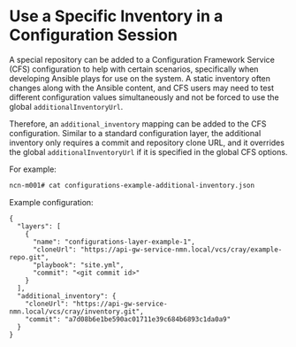 # Use a Specific Inventory in a Configuration Session

A special repository can be added to a Configuration Framework Service (CFS) configuration to help with certain scenarios, specifically when developing Ansible plays for use on the system. A static inventory often changes along with the Ansible content, and CFS users may need to test different configuration values simultaneously and not be forced to use the global `additionalInventoryUrl`.

Therefore, an `additional_inventory` mapping can be added to the CFS configuration. Similar to a standard configuration layer, the additional inventory only requires a commit and repository clone URL, and it overrides the global `additionalInventoryUrl` if it is specified in the global CFS options.

For example:

```bash
ncn-m001# cat configurations-example-additional-inventory.json
```

Example configuration:

```
{
  "layers": [
    {
      "name": "configurations-layer-example-1",
      "cloneUrl": "https://api-gw-service-nmn.local/vcs/cray/example-repo.git",
      "playbook": "site.yml",
      "commit": "<git commit id>"
    }
  ],
  "additional_inventory": {
    "cloneUrl": "https://api-gw-service-nmn.local/vcs/cray/inventory.git",
    "commit": "a7d08b6e1be590ac01711e39c684b6893c1da0a9"
  }
}
```

